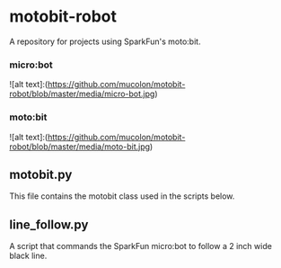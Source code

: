 # motobit-robot

A repository for projects using SparkFun's moto:bit.

### micro:bot

![alt text]:(https://github.com/mucolon/motobit-robot/blob/master/media/micro-bot.jpg)

### moto:bit

![alt text]:(https://github.com/mucolon/motobit-robot/blob/master/media/moto-bit.jpg)

## motobit.py

This file contains the motobit class used in the scripts below.

## line_follow.py

A script that commands the SparkFun micro:bot to follow a 2 inch wide black line.
